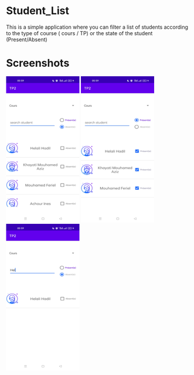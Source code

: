 # Student_List
This is a simple application where you can filter a list of students according to the type of course ( cours / TP) or the state of the student (Present/Absent)
# Screenshots
<img  src="./ScreenShot1.jpg" width=200 height=400 >
<img  src="./ScreenShot2.jpg" width=200 height=400 >
<img  src="./ScreenShot3.jpg" width=200 height=400 >

